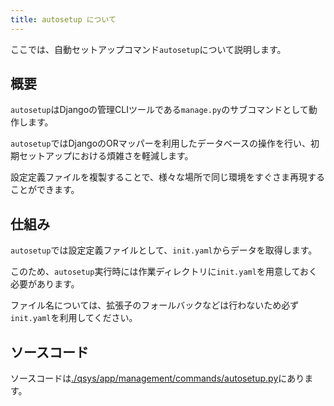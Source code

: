 ```yaml
---
title: autosetup について
---
```


ここでは、自動セットアップコマンド``autosetup``について説明します。

## 概要

``autosetup``はDjangoの管理CLIツールである``manage.py``のサブコマンドとして動作します。

``autosetup``ではDjangoのORマッパーを利用したデータベースの操作を行い、初期セットアップにおける煩雑さを軽減します。

設定定義ファイルを複製することで、様々な場所で同じ環境をすぐさま再現することができます。

## 仕組み

``autosetup``では設定定義ファイルとして、``init.yaml``からデータを取得します。

このため、``autosetup``実行時には作業ディレクトリに``init.yaml``を用意しておく必要があります。

ファイル名については、拡張子のフォールバックなどは行わないため必ず``init.yaml``を利用してください。

## ソースコード

ソースコードは[./qsys/app/management/commands/autosetup.py](../../qsys/app/management/commands/autosetup.py)にあります。
